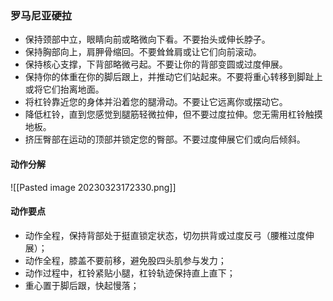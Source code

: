 ### 罗马尼亚硬拉
-   保持颈部中立，眼睛向前或略微向下看。不要抬头或伸长脖子。
-   保持胸部向上，肩胛骨缩回。不要耸耸肩或让它们向前滚动。
-   保持核心支撑，下背部略微弓起。不要让你的背部变圆或过度伸展。
-   保持你的体重在你的脚后跟上，并推动它们站起来。不要将重心转移到脚趾上或将它们抬离地面。
-   将杠铃靠近您的身体并沿着您的腿滑动。不要让它远离你或摆动它。
-   降低杠铃，直到您感觉到腿筋轻微拉伸，但不要过度拉伸。您无需用杠铃触摸地板。
-   挤压臀部在运动的顶部并锁定您的臀部。不要过度伸展它们或向后倾斜。
#### 动作分解
![[Pasted image 20230323172330.png]]
#### 动作要点
+ 动作全程，保持背部处于挺直锁定状态，切勿拱背或过度反弓（腰椎过度伸展）；
+ 动作全程，膝盖不要前移，避免股四头肌参与发力；
+ 动作过程中，杠铃紧贴小腿，杠铃轨迹保持直上直下；
+ 重心置于脚后跟，快起慢落；
